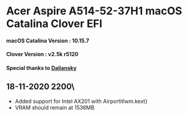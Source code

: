 # Acer Aspire A514-52-37H1 macOS Catalina Clover EFI

#### macOS Catalina Version : 10.15.7
#### Clover Version : v2.5k r5120
#### Special thanks to [Daliansky](https://github.com/daliansky)

## 18-11-2020 2200\
- Added support for Intel AX201 with Airportitlwm.kext}
- VRAM should remain at 1536MB
